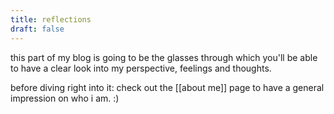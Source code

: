 ```yaml
---
title: reflections
draft: false
---
```

this part of my blog is going to be the glasses through which you'll be able to have a clear look into my perspective, feelings and thoughts.

before diving right into it: check out the [[about me]] page to have a general impression on who i am. :) 